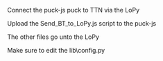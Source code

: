 Connect the puck-js puck to TTN via the LoPy

Upload the Send_BT_to_LoPy.js script to the puck-js

The other files go unto the LoPy

Make sure to edit the lib\config.py
